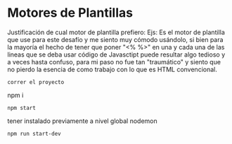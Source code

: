 # Motores de Plantillas

Justificación de cual motor de plantilla prefiero:
Ejs: Es el motor de plantilla que use para este desafío y me siento muy cómodo usándolo, si bien para la mayoría el hecho de tener que poner "<% %>" en una y cada una de las lineas que se deba usar código de Javasctipt puede resultar algo tedioso y a veces hasta confuso, para mi paso no fue tan "traumático" y siento que no pierdo la esencia de como trabajo con lo que es HTML convencional.
```
correr el proyecto
```
npm i
```
npm start
```
tener instalado previamente a nivel global nodemon 
```
npm run start-dev
```